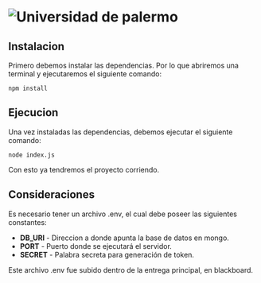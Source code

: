 # ![Universidad de palermo](https://www.palermo.edu/images/header/logo.png)


## Instalacion

Primero debemos instalar las dependencias. Por lo que abriremos una terminal y ejecutaremos el siguiente comando:

```
npm install
```

## Ejecucion

Una vez instaladas las dependencias, debemos ejecutar el siguiente comando:

```
node index.js
```

Con esto ya tendremos el proyecto corriendo.


## Consideraciones

Es necesario tener un archivo .env, el cual debe poseer las siguientes constantes:

- **DB_URI** - Direccion a donde apunta la base de datos en mongo.
- **PORT** - Puerto donde se ejecutará el servidor.
- **SECRET** - Palabra secreta para generación de token.

Este archivo .env fue subido dentro de la entrega principal, en blackboard.